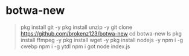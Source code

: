 # botwa-new



>pkg install git -y
>pkg install unzip -y
>git clone https://github.com/brokenz123/botwa-new
>cd botwa-new
>ls
>pkg install ffmpeg -y
>pkg install wget -y
>pkg install nodejs -y
>npm i -g cwebp
>npm i -g ytdl
>npm i got
>node index.js
